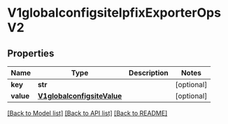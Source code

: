 # V1globalconfigsiteIpfixExporterOpsV2

## Properties
Name | Type | Description | Notes
------------ | ------------- | ------------- | -------------
**key** | **str** |  | [optional] 
**value** | [**V1globalconfigsiteValue**](V1globalconfigsiteValue.md) |  | [optional] 

[[Back to Model list]](../README.md#documentation-for-models) [[Back to API list]](../README.md#documentation-for-api-endpoints) [[Back to README]](../README.md)

